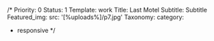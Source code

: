 /*
Priority: 0
Status: 1
Template: work
Title: Last Motel
Subtitle: Subtitle
Featured_img: 
  src: '[%uploads%]/p7.jpg'
Taxonomy:
  category:
  - responsive
*/